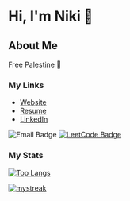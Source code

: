 # Hi, I'm Niki 👋 

## About Me

Free Palestine 🍉

### My Links

- [Website](https://nrennercodes.com)
- [Resume](https://docs.google.com/document/d/1DcumNcxWQ4piU0pmyhQcVcIc5guyQ-cl5WpNBM5FcEw/edit?usp=sharing)
- [LinkedIn](https://www.linkedin.com/in/nicolette-renner/)

![Email Badge](https://img.shields.io/badge/nrenner0211@gmail.com-D14836?style=for-the-badge&logo=gmail&logoColor=white)
[![LeetCode Badge](https://img.shields.io/badge/-LeetCode-FFA116?style=for-the-badge&logo=LeetCode&logoColor=black&link=https://www.leetcode.com/nrenner0211/)](https://www.leetcode.com/nrenner0211/)

### My Stats
[![Top Langs](https://github-readme-stats.vercel.app/api/top-langs/?username=nrenner0211&theme=react&layout=donut)](https://github.com/nrenner0211/github-readme-stats)

<a href=""> 
  <img align-"top center" justify="center" src="https://github-readme-streak-stats.herokuapp.com/?user=nrenner0211&theme=react" alt="mystreak"/>
</a>
